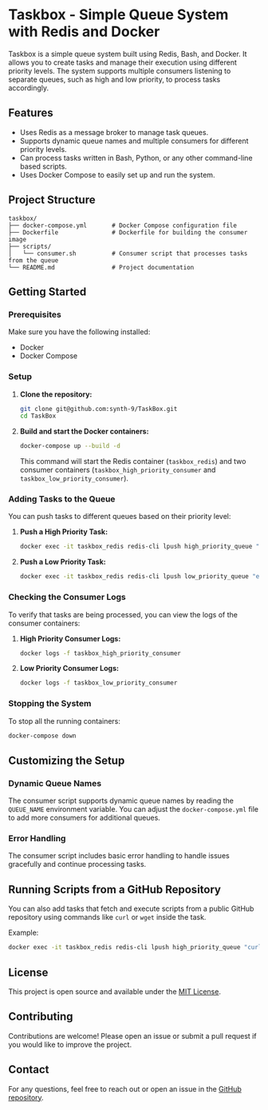 # Taskbox - Simple Queue System with Redis and Docker

Taskbox is a simple queue system built using Redis, Bash, and Docker. It allows you to create tasks and manage their execution using different priority levels. The system supports multiple consumers listening to separate queues, such as high and low priority, to process tasks accordingly.

## Features

- Uses Redis as a message broker to manage task queues.
- Supports dynamic queue names and multiple consumers for different priority levels.
- Can process tasks written in Bash, Python, or any other command-line based scripts.
- Uses Docker Compose to easily set up and run the system.

## Project Structure

```
taskbox/
├── docker-compose.yml       # Docker Compose configuration file
├── Dockerfile               # Dockerfile for building the consumer image
├── scripts/
│   └── consumer.sh          # Consumer script that processes tasks from the queue
└── README.md                # Project documentation
```

## Getting Started

### Prerequisites

Make sure you have the following installed:

- Docker
- Docker Compose

### Setup

1. **Clone the repository:**

   ```bash
   git clone git@github.com:synth-9/TaskBox.git
   cd TaskBox
   ```

2. **Build and start the Docker containers:**

   ```bash
   docker-compose up --build -d
   ```

   This command will start the Redis container (`taskbox_redis`) and two consumer containers (`taskbox_high_priority_consumer` and `taskbox_low_priority_consumer`).

### Adding Tasks to the Queue

You can push tasks to different queues based on their priority level:

1. **Push a High Priority Task:**

   ```bash
   docker exec -it taskbox_redis redis-cli lpush high_priority_queue "echo 'Processing high priority task!'"
   ```

2. **Push a Low Priority Task:**

   ```bash
   docker exec -it taskbox_redis redis-cli lpush low_priority_queue "echo 'Processing low priority task!'"
   ```

### Checking the Consumer Logs

To verify that tasks are being processed, you can view the logs of the consumer containers:

1. **High Priority Consumer Logs:**

   ```bash
   docker logs -f taskbox_high_priority_consumer
   ```

2. **Low Priority Consumer Logs:**

   ```bash
   docker logs -f taskbox_low_priority_consumer
   ```

### Stopping the System

To stop all the running containers:

```bash
docker-compose down
```

## Customizing the Setup

### Dynamic Queue Names

The consumer script supports dynamic queue names by reading the `QUEUE_NAME` environment variable. You can adjust the `docker-compose.yml` file to add more consumers for additional queues.

### Error Handling

The consumer script includes basic error handling to handle issues gracefully and continue processing tasks.

## Running Scripts from a GitHub Repository

You can also add tasks that fetch and execute scripts from a public GitHub repository using commands like `curl` or `wget` inside the task.

Example:

```bash
docker exec -it taskbox_redis redis-cli lpush high_priority_queue "curl -O https://raw.github.com/your-username/your-repo/main/script.sh && bash script.sh"
```

## License

This project is open source and available under the [MIT License](LICENSE).

## Contributing

Contributions are welcome! Please open an issue or submit a pull request if you would like to improve the project.

## Contact

For any questions, feel free to reach out or open an issue in the [GitHub repository](https://github.com/synth-9/taskbox).
